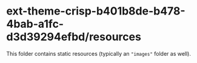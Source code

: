 # ext-theme-crisp-b401b8de-b478-4bab-a1fc-d3d39294efbd/resources

This folder contains static resources (typically an `"images"` folder as well).
